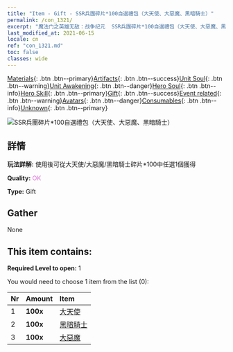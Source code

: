 ```yaml
---
title: "Item - Gift - SSR兵團碎片*100自選禮包（大天使、大惡魔、黑暗騎士）"
permalink: /con_1321/
excerpt: "魔法门之英雄无敌：战争纪元  SSR兵團碎片*100自選禮包（大天使、大惡魔、黑暗騎士）"
last_modified_at: 2021-06-15
locale: cn
ref: "con_1321.md"
toc: false
classes: wide
---
```

 [Materials](/ItemsCN/){: .btn .btn--primary}[Artifacts](/ItemsCN/Artifacts/){: .btn .btn--success}[Unit Soul](/ItemsCN/UnitSoul/){: .btn .btn--warning}[Unit Awakening](/ItemsCN/UnitAwakening/){: .btn .btn--danger}[Hero Soul](/ItemsCN/HeroSoul/){: .btn .btn--info}[Hero Skill](/ItemsCN/HeroSkill/){: .btn .btn--primary}[Gift](/ItemsCN/Gift/){: .btn .btn--success}[Event related](/ItemsCN/Events/){: .btn .btn--warning}[Avatars](/ItemsCN/Avatars/){: .btn .btn--danger}[Consumables](/ItemsCN/Consumables/){: .btn .btn--info}[Unknown](/ItemsCN/Unknown/){: .btn .btn--primary}

 ![SSR兵團碎片*100自選禮包（大天使、大惡魔、黑暗騎士）](/images/t/i_907374.png)

## 詳情
 **玩法詳解:** 使用後可從大天使/大惡魔/黑暗騎士碎片*100中任選1個獲得

 **Quality:** <span style="color: #DA70D6">OK</span>

 **Type:** Gift

## Gather

  None

## This item contains:

 **Required Level to open:** 1

 You would need to choose 1 item from the list (0):

  | Nr | Amount |     Item    |
  |:---|:-------|:------------|
  | 1 |  **100x** | [大天使](/cn/Items/unt_196/) |  | 
  | 2 |  **100x** | [黑暗騎士](/cn/Items/unt_213/) |  | 
  | 3 |  **100x** | [大惡魔](/cn/Items/unt_232/) |  | 
